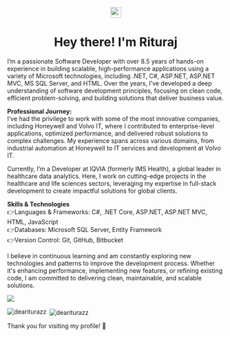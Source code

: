 <div align="center">
  <img    src="https://media.giphy.com/media/hvRJCLFzcasrR4ia7z/giphy.gif" width="25px">
  <h1> Hey there! I'm Rituraj</h1>
 </div>

I’m a passionate Software Developer with over 8.5 years of hands-on experience in building scalable, high-performance applications using a variety of Microsoft technologies, including .NET, C#, ASP.NET, ASP.NET MVC, MS SQL Server, and HTML. Over the years, I’ve developed a deep understanding of software development principles, focusing on clean code, efficient problem-solving, and building solutions that deliver business value.

**Professional Journey:**<br/>
I’ve had the privilege to work with some of the most innovative companies, including Honeywell and Volvo IT, where I contributed to enterprise-level applications, optimized performance, and delivered robust solutions to complex challenges. My experience spans across various domains, from industrial automation at Honeywell to IT services and development at Volvo IT.

Currently, I’m a Developer at IQVIA (formerly IMS Health), a global leader in healthcare data analytics. Here, I work on cutting-edge projects in the healthcare and life sciences sectors, leveraging my expertise in full-stack development to create impactful solutions for global clients.

**Skills & Technologies**<br/>
  :point_right:Languages & Frameworks: C#, .NET Core, ASP.NET, ASP.NET MVC, HTML, JavaScript<br/>
  :point_right:Databases: Microsoft SQL Server, Entity Framework<br/>
  :point_right:Version Control: Git, GitHub, Bitbucket<br/>

I believe in continuous learning and am constantly exploring new technologies and patterns to improve the development process. Whether it's enhancing performance, implementing new features, or refining existing code, I am committed to delivering clean, maintainable, and scalable solutions.

![](https://komarev.com/ghpvc/?username=deariturazz&abbreviated=true)


<p><img align="left" src="https://github-readme-stats.vercel.app/api/top-langs?username=deariturazz&show_icons=true&locale=en&layout=compact&theme=dark" alt="deariturazz" /></p>

<p>&nbsp;<img align="center" src="https://github-readme-stats.vercel.app/api?username=deariturazz&show_icons=true&locale=en&theme=dark" alt="deariturazz" /></p>


<!-- ## 🏆 GitHub Trophies
![](https://github-profile-trophy.vercel.app/?username=deariturazz&theme=radical&no-frame=false&no-bg=true&margin-w=4) -->


<!-- <p><img align="center" src="https://github-readme-streak-stats.herokuapp.com/?user=deariturazz&theme=dark" alt="deariturazz" /></p> -->

Thank you for visiting my profile! 🎉
